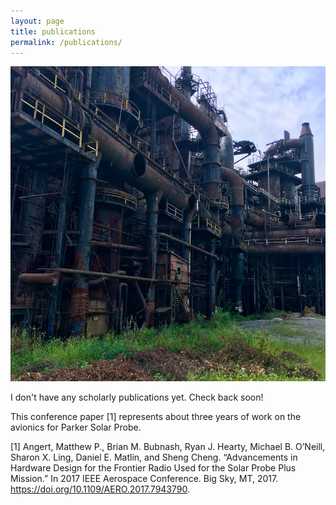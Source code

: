```yaml
---
layout: page
title: publications
permalink: /publications/
---
```


![](/assets/publications.jpg)

I don't have any scholarly publications yet. Check back soon!

This conference paper [1] represents about three years of work on the avionics for Parker Solar Probe.

[1] Angert, Matthew P., Brian M. Bubnash, Ryan J. Hearty, Michael B. O’Neill, Sharon X. Ling, Daniel E. Matlin, and Sheng Cheng. “Advancements in Hardware Design for the Frontier Radio Used for the Solar Probe Plus Mission.” In 2017 IEEE Aerospace Conference. Big Sky, MT, 2017. https://doi.org/10.1109/AERO.2017.7943790.
